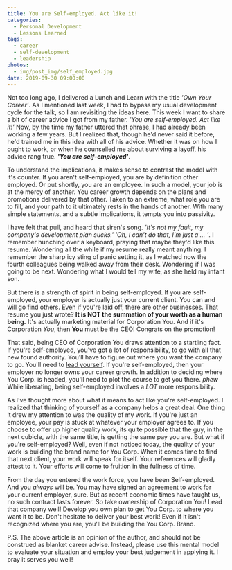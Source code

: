 ```yaml
---
title: You are Self-employed. Act like it!
categories:
  - Personal Development
  - Lessons Learned
tags:
  - career
  - self-development
  - leadership
photos:
  - img/post_img/self_employed.jpg
date: 2019-09-30 09:00:00
---
```


Not too long ago, I delivered a Lunch and Learn with the title _'Own Your Career'_. As I mentioned last week, I had to bypass my usual development cycle for the talk, so I am revisiting the ideas here. This week I want to share a bit of career advice I got from my father. _'You are self-employed. Act like it!'_ Now, by the time my father uttered that phrase, I had already been working a few years. But I realized that, though he'd never said it before, he'd trained me in this idea with all of his advice. Whether it was on how I ought to work, or when he counselled me about surviving a layoff, his advice rang true. **_'You are self-employed'_**.

To understand the implications, it makes sense to contrast the model with it's counter. If you aren't self-employed, you are by definition other employed. Or put shortly, you are an employee. In such a model, your job is at the mercy of another. You career growth depends on the plans and promotions delivered by that other. Taken to an extreme, what role you are to fill, and your path to it ultimately rests in the hands of another. With many simple statements, and a subtle implications, it tempts you into passivity.

I have felt that pull, and heard that siren's song. _'It's not my fault, my company's development plan sucks.'_ _'Oh, I can't do that, I'm just a ... '_. I remember hunching over a keyboard, praying that maybe they'd like this resume. Wondering all the while if my resume really meant anything.  I remember the sharp icy sting of panic setting it, as I watched now the fourth colleagues being walked away from their desk.  Wondering if I was going to be next. Wondering what I would tell my wife, as she held my infant son.

But there is a strength of spirit in being self-employed. If you are self-employed, your employer is actually just your current client. You can and will go find others. Even if you're laid off, there are other businesses. That resume you just wrote? **It is NOT the summation of your worth as a human being.** It's actually marketing material for Corporation You. And if it's Corporation _You_, then **You** must be the CEO! Congrats on the promotion!

That said, being CEO of Corporation You draws attention to a startling fact. If you're self-employed, you've got a lot of responsibility, to go with all that new found authority. You'll have to figure out where you want the company to go. You'll need to [lead yourself](/blog/lead-yourself/). If you're self-employed, then your employer no longer owns your career growth. In addition to deciding where You Corp. is headed, you'll need to plot the course to get you there. *phew* While liberating, being self-employed involves a _LOT_ more responsibility.

As I've thought more about what it means to act like you're self-employed. I realized that thinking of yourself as a company helps a great deal. One thing it drew my attention to was the quality of my work. If you're just an employee, your pay is stuck at whatever your employer agrees to. If you choose to offer up higher quality work, its quite possible that the guy, in the next cubicle, with the same title, is getting the same pay you are. But what if you're self-employed? Well, even if not noticed today, the quality of your work is building the brand name for You Corp. When it comes time to find that next client, your work will speak for itself. Your references will gladly attest to it. Your efforts will come to fruition in the fullness of time.

From the day you entered the work force, you have been Self-employed. And you _always_ will be. You may have signed an agreement to work for your current employer, sure. But as recent economic times have taught us, no such contract lasts forever. So take ownership of Corporation You! Lead that company well! Develop you own plan to get You Corp. to where you want it to be. Don't hesitate to deliver your best work! Even if it isn't recognized where you are, you'll be building the You Corp. Brand.

P.S. The above article is an opinion of the author, and should not be construed as blanket career advise. Instead, please use this mental model to evaluate your situation and employ your best judgement in applying it. I pray it serves you well!